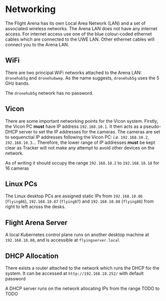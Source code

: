 # Networking

The Flight Arena has its own Local Area Network (LAN) and a set of associated wireless networks. The
Arena LAN does not have any internet access. For internet access use one of the blue colour-coded
ethernet cables which are connected to the UWE LAN. Other ethernet cables will connect you to the
Arena LAN.

## WiFi

There are two principal WiFi networks attached to the Arena LAN: `dronehub5g` and `dronehubwep`. As
the name suggests, `dronehub5g` uses the 5 GHz bands.

The `dronehub5g` network has no password. 

## Vicon

There are some important networking points for the Vicon system. Firstly, the Vicon PC **must** have
IP address `192.168.10.1`. It then acts as a pseudo-DHCP server to set the IP addresses for the 
cameras. The cameras are set to sequenctial IP addresses following the Vicon PC: *i.e.*
`192.168.10.2`, `192.168.10.3`... Therefore, the lower range of IP addresses **must** be kept clear
as Tracker will not make any attempt to avoid other devices on the network.

As of writing it should occupy the range `192.168.10.2` to `192.168.10.18` for 16 cameras

## Linux PCs

The Linux desktop PCs are assigned static IPs from `192.168.10.86` (`flying86`), `192.168.10.87` (`flying87`) and `192.168.10.88`
(`flying88`) from right to left across the desks.

## Flight Arena Server

A local Kubernetes control plane runs on another desktop machine at `192.168.10.80`, and is accessible at `flyingserver.local`

## DHCP Allocation

There exists a router attached to the network which runs the DHCP for the system. It can be accessed at `http://192.168.10.252/` with default password 

A DHCP server runs on the network allocating IPs from the range TODO to TODO
